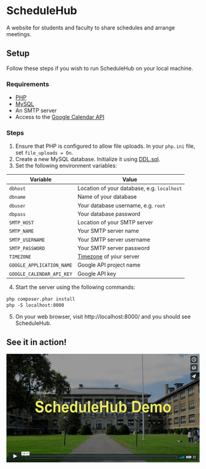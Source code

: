 # ScheduleHub
A website for students and faculty to share schedules and arrange meetings.

## Setup
Follow these steps if you wish to run ScheduleHub on your local machine.

### Requirements
- [PHP](http://php.net/)
- [MySQL](https://www.mysql.com/)
- An SMTP server
- Access to the [Google Calendar API](https://developers.google.com/google-apps/calendar/)

### Steps
1. Ensure that PHP is configured to allow file uploads. In your `php.ini` file, set `file_uploads = On`.
2. Create a new MySQL database. Initialize it using [DDL.sql](/sql/DDL.sql).
3. Set the following environment variables:

| Variable                  | Value                                                             |
|---------------------------|-------------------------------------------------------------------|
| `dbhost`                  | Location of your database, e.g. `localhost`                       |
| `dbname`                  | Name of your database                                             |
| `dbuser`                  | Your database username, e.g. `root`                               |
| `dbpass`                  | Your database password                                            |
| `SMTP_HOST`               | Location of your SMTP server                                      |
| `SMTP_NAME`               | Your SMTP server name                                             |
| `SMTP_USERNAME`           | Your SMTP server username                                         |
| `SMTP_PASSWORD`           | Your SMTP server password                                         |
| `TIMEZONE`                | [Timezone](http://php.net/manual/en/timezones.php) of your server |
| `GOOGLE_APPLICATION_NAME` | Google API project name                                           |
| `GOOGLE_CALENDAR_API_KEY` | Google API key                                                    |
4. Start the server using the following commands:
```
php composer.phar install
php -S localhost:8000
```
5. On your web browser, visit http://localhost:8000/ and you should see ScheduleHub.

## See it in action!
<a href="https://vimeo.com/227415493"><img src="/images/demo.png" alt="Video Demo"></a>
